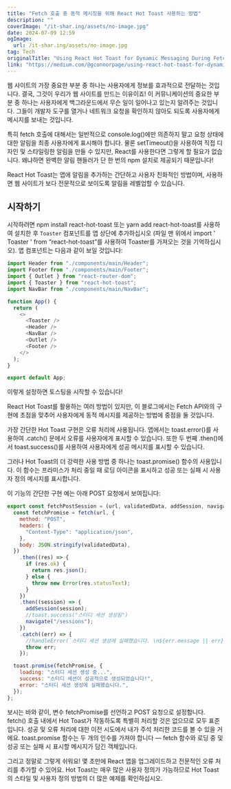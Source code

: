 ```yaml
---
title: "Fetch 호출 중 동적 메시징을 위해 React Hot Toast 사용하는 방법"
description: ""
coverImage: "/it-shar.ing/assets/no-image.jpg"
date: 2024-07-09 12:59
ogImage:
  url: /it-shar.ing/assets/no-image.jpg
tag: Tech
originalTitle: "Using React Hot Toast for Dynamic Messaging During Fetch Calls"
link: "https://medium.com/@gconnorpage/using-react-hot-toast-for-dynamic-messaging-during-fetch-calls-3b152e4a9f79"
---
```


웹 사이트의 가장 중요한 부분 중 하나는 사용자에게 정보를 효과적으로 전달하는 것입니다. 결국, 그것이 우리가 웹 사이트를 만드는 이유이죠! 이 커뮤니케이션의 중요한 부분 중 하나는 사용자에게 백그라운드에서 무슨 일이 일어나고 있는지 알려주는 것입니다. 그들이 개발자 도구를 열거나 네트워크 요청을 확인하지 않아도 되도록 사용자에게 메시지를 보내는 것입니다.

특히 fetch 호출에 대해서는 일반적으로 console.log()에만 의존하지 말고 요청 상태에 대한 알림을 최종 사용자에게 표시해야 합니다. 물론 setTimeout()을 사용하여 직접 디자인 및 스타일링한 알림을 만들 수 있지만, React를 사용한다면 그렇게 할 필요가 없습니다. 왜냐하면 완벽한 알림 핸들러가 단 한 번의 npm 설치로 제공되기 때문입니다!

React Hot Toast는 앱에 알림을 추가하는 간단하고 사용자 친화적인 방법이며, 사용하면 웹 사이트가 보다 전문적으로 보이도록 알림을 레벨업할 수 있습니다.

## 시작하기

<div class="content-ad"></div>

시작하려면 npm install react-hot-toast 또는 yarn add react-hot-toast를 사용하여 설치한 후 `Toaster` 컴포넌트를 앱 상단에 추가하십시오 (파일 맨 위에서 import ' Toaster ' from “react-hot-toast”를 사용하여 Toaster를 가져오는 것을 기억하십시오). 앱 컴포넌트는 다음과 같이 보일 것입니다:

```js
import Header from "./components/main/Header";
import Footer from "./components/main/Footer";
import { Outlet } from "react-router-dom";
import { Toaster } from "react-hot-toast";
import NavBar from "./components/main/NavBar";

function App() {
  return (
    <>
      <Toaster />
      <Header />
      <NavBar />
      <Outlet />
      <Footer />
    </>
  );
}

export default App;
```

이렇게 설정하면 토스팅을 시작할 수 있습니다!

React Hot Toast를 활용하는 여러 방법이 있지만, 이 블로그에서는 Fetch API와의 구현에 초점을 맞추어 사용자에게 동적 메시지를 제공하는 방법에 중점을 둘 것입니다.

<div class="content-ad"></div>

가장 간단한 Hot Toast 구현은 오류 처리에 사용됩니다. 앱에서는 toast.error()를 사용하여 .catch() 문에서 오류를 사용자에게 표시할 수 있습니다. 또한 두 번째 .then()에서 toast.success()를 사용하여 사용자에게 성공 메시지를 표시할 수 있습니다.

그러나 Hot Toast의 더 강력한 사용 방법 중 하나는 toast.promise() 함수의 사용입니다. 이 함수는 프라미스가 처리 중일 때 로딩 아이콘을 표시하고 성공 또는 실패 시 사용자 정의 메시지를 표시합니다.

이 기능의 간단한 구현 예는 아래 POST 요청에서 보여집니다:

```js
export const fetchPostSession = (url, validatedData, addSession, navigate) => {
  const fetchPromise = fetch(url, {
    method: "POST",
    headers: {
      "Content-Type": "application/json",
    },
    body: JSON.stringify(validatedData),
  })
    .then((res) => {
      if (res.ok) {
        return res.json();
      } else {
        throw new Error(res.statusText);
      }
    })
    .then((session) => {
      addSession(session);
      //toast.success("스터디 세션 생성됨")
      navigate("/sessions");
    })
    .catch((err) => {
      //handleError(`스터디 세션 생성에 실패했습니다. \n${err.message || err}`)
      throw err;
    });

  toast.promise(fetchPromise, {
    loading: "스터디 세션 생성 중...",
    success: "스터디 세션이 성공적으로 생성되었습니다!",
    error: "스터디 세션 생성에 실패했습니다.",
  });
};
```

<div class="content-ad"></div>

보시는 바와 같이, 변수 fetchPromise를 선언하고 POST 요청으로 설정합니다. fetch() 호출 내에서 Hot Toast가 작동하도록 특별히 처리할 것은 없으므로 모두 표준입니다. 성공 및 오류 처리에 대한 이전 시도에서 내가 주석 처리한 코드를 볼 수 있을 거에요. toast.promise 함수는 두 개의 인수를 가져야 합니다 — fetch 함수와 로딩 중 및 성공 또는 실패 시 표시할 메시지가 담긴 객체입니다.

그리고 정말로 그렇게 쉬워요! 몇 초만에 React 앱을 업그레이드하고 전문적인 오류 처리를 추가할 수 있어요. Hot Toast는 매우 많은 사용자 정의가 가능하므로 Hot Toast의 스타일 및 사용자 정의 방법의 더 많은 예제를 확인하십시오.
